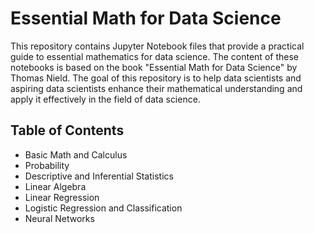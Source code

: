 # Essential Math for Data Science

This repository contains Jupyter Notebook files that provide a practical guide to essential mathematics for data science. The content of these notebooks is based on the book "Essential Math for Data Science" by Thomas Nield. The goal of this repository is to help data scientists and aspiring data scientists enhance their mathematical understanding and apply it effectively in the field of data science.

## Table of Contents

- Basic Math and Calculus
- Probability
- Descriptive and Inferential Statistics
- Linear Algebra
- Linear Regression
- Logistic Regression and Classification
- Neural Networks
